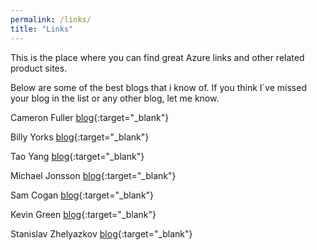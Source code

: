 ```yaml
---
permalink: /links/
title: "Links"
---
```


This is the place where you can find great Azure links and other related product sites.

Below are some of the best blogs that i know of. If you think I´ve missed your blog in the list or any other blog, let me know.

Cameron Fuller [blog](https://www.catapultsystems.com/author/cfuller/){:target="_blank"}

Billy Yorks [blog](https://www.cloudsma.com/){:target="_blank"}

Tao Yang [blog](https://blog.tyang.org/){:target="_blank"}

Michael Jonsson [blog](https://azurefabric.com/){:target="_blank"}

Sam Cogan [blog](https://samcogan.com/){:target="_blank"}

Kevin Green [blog](https://kevingreeneitblog.blogspot.com/){:target="_blank"}

Stanislav Zhelyazkov [blog](https://cloudadministrator.net/){:target="_blank"}